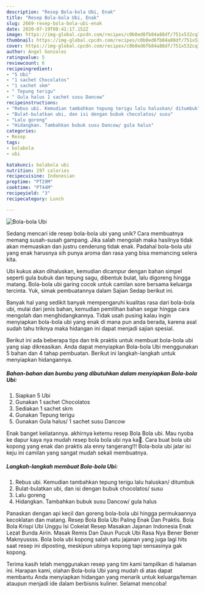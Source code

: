 ```yaml
---
description: "Resep Bola-bola Ubi, Enak"
title: "Resep Bola-bola Ubi, Enak"
slug: 2669-resep-bola-bola-ubi-enak
date: 2020-07-19T08:41:17.152Z
image: https://img-global.cpcdn.com/recipes/c0b0ed6fb84a88df/751x532cq70/bola-bola-ubi-foto-resep-utama.jpg
thumbnail: https://img-global.cpcdn.com/recipes/c0b0ed6fb84a88df/751x532cq70/bola-bola-ubi-foto-resep-utama.jpg
cover: https://img-global.cpcdn.com/recipes/c0b0ed6fb84a88df/751x532cq70/bola-bola-ubi-foto-resep-utama.jpg
author: Angel Gonzalez
ratingvalue: 5
reviewcount: 6
recipeingredient:
- "5 Ubi"
- "1 sachet Chocolatos"
- "1 sachet skm"
- " Tepung terigu"
- " Gula halus 1 sachet susu Dancow"
recipeinstructions:
- "Rebus ubi. Kemudian tambahkan tepung terigu lalu haluskan/ ditumbuk"
- "Bulat-bulatkan ubi, dan isi dengan bubuk chocolatos/ susu"
- "Lalu goreng"
- "Hidangkan. Tambahkan bubuk susu Dancow/ gula halus"
categories:
- Resep
tags:
- bolabola
- ubi

katakunci: bolabola ubi 
nutrition: 297 calories
recipecuisine: Indonesian
preptime: "PT29M"
cooktime: "PT44M"
recipeyield: "3"
recipecategory: Lunch

---
```



![Bola-bola Ubi](https://img-global.cpcdn.com/recipes/c0b0ed6fb84a88df/751x532cq70/bola-bola-ubi-foto-resep-utama.jpg)

Sedang mencari ide resep bola-bola ubi yang unik? Cara membuatnya memang susah-susah gampang. Jika salah mengolah maka hasilnya tidak akan memuaskan dan justru cenderung tidak enak. Padahal bola-bola ubi yang enak harusnya sih punya aroma dan rasa yang bisa memancing selera kita.

Ubi kukus akan dihaluskan, kemudian dicampur dengan bahan simpel seperti gula bubuk dan tepung sagu, dibentuk bulat, lalu digoreng hingga matang. Bola-bola ubi garing cocok untuk camilan sore bersama keluarga tercinta. Yuk, simak pembuatannya dalam Sajian Sedap berikut ini.

Banyak hal yang sedikit banyak mempengaruhi kualitas rasa dari bola-bola ubi, mulai dari jenis bahan, kemudian pemilihan bahan segar hingga cara mengolah dan menghidangkannya. Tidak usah pusing kalau ingin menyiapkan bola-bola ubi yang enak di mana pun anda berada, karena asal sudah tahu triknya maka hidangan ini dapat menjadi sajian spesial.


Berikut ini ada beberapa tips dan trik praktis untuk membuat bola-bola ubi yang siap dikreasikan. Anda dapat menyiapkan Bola-bola Ubi menggunakan 5 bahan dan 4 tahap pembuatan. Berikut ini langkah-langkah untuk menyiapkan hidangannya.

<!--inarticleads1-->

##### Bahan-bahan dan bumbu yang dibutuhkan dalam menyiapkan Bola-bola Ubi:

1. Siapkan 5 Ubi
1. Gunakan 1 sachet Chocolatos
1. Sediakan 1 sachet skm
1. Gunakan  Tepung terigu
1. Gunakan  Gula halus/ 1 sachet susu Dancow


Enak banget keliatannya. akhirnya ketemu resep Bola Bola ubi. Mau nyoba ke dapur kaya nya mudah resep bola bola ubi nya ka🙏. Cara buat bola ubi kopong yang enak dan praktis ala enny tangerang!!! Bola-bola ubi jalar isi keju ini camilan yang sangat mudah sekali membuatnya. 

<!--inarticleads2-->

##### Langkah-langkah membuat Bola-bola Ubi:

1. Rebus ubi. Kemudian tambahkan tepung terigu lalu haluskan/ ditumbuk
1. Bulat-bulatkan ubi, dan isi dengan bubuk chocolatos/ susu
1. Lalu goreng
1. Hidangkan. Tambahkan bubuk susu Dancow/ gula halus


Panaskan dengan api kecil dan goreng bola-bola ubi hingga permukaannya kecoklatan dan matang. Resep Bola Bola Ubi Paling Enak Dan Praktis. Bola Bola Krispi Ubi Unggu Isi Cokelat Resep Masakan Jajanan Indonesia Enak Lezat Bunda Airin. Masak Remis Dan Daun Pucuk Ubi Rasa Nya Bener Bener Maknyussss. Bola bola ubi kopong salah satu jajanan yang juga lagi hits saat resep ini diposting, meskipun ubinya kopong tapi sensasinya gak kopong. 

Terima kasih telah menggunakan resep yang tim kami tampilkan di halaman ini. Harapan kami, olahan Bola-bola Ubi yang mudah di atas dapat membantu Anda menyiapkan hidangan yang menarik untuk keluarga/teman ataupun menjadi ide dalam berbisnis kuliner. Selamat mencoba!
